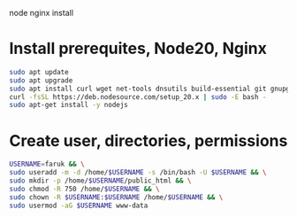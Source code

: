 node nginx install

 # Install prerequites, Node20, Nginx

```bash
sudo apt update
sudo apt upgrade
sudo apt install curl wget net-tools dnsutils build-essential git gnupg lsb-release ca-certificates software-properties-common nginx
curl -fsSL https://deb.nodesource.com/setup_20.x | sudo -E bash -
sudo apt-get install -y nodejs
```

# Create user, directories, permissions

```bash
USERNAME=faruk && \
sudo useradd -m -d /home/$USERNAME -s /bin/bash -U $USERNAME && \
sudo mkdir -p /home/$USERNAME/public_html && \
sudo chmod -R 750 /home/$USERNAME && \
sudo chown -R $USERNAME:$USERNAME /home/$USERNAME && \
sudo usermod -aG $USERNAME www-data
```

